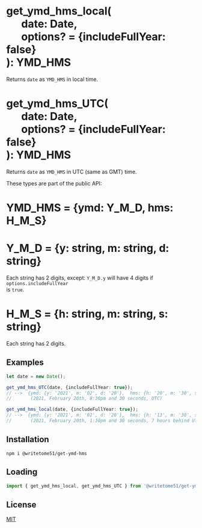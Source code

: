 # get_ymd_hms_local(<br>&nbsp;&nbsp;&nbsp;&nbsp;&nbsp;&nbsp;date: Date,<br>&nbsp;&nbsp;&nbsp;&nbsp;&nbsp;&nbsp;options? = {includeFullYear: false}<br>): YMD_HMS

Returns `date` as `YMD_HMS` in local time.

# get_ymd_hms_UTC(<br>&nbsp;&nbsp;&nbsp;&nbsp;&nbsp;&nbsp;date: Date,<br>&nbsp;&nbsp;&nbsp;&nbsp;&nbsp;&nbsp;options? = {includeFullYear: false}<br>): YMD_HMS

Returns `date` as `YMD_HMS` in UTC (same as GMT) time.

These types are part of the public API:

# YMD_HMS = {ymd: Y_M_D, hms: H_M_S}

# Y_M_D = {y: string, m: string, d: string}
Each string has 2 digits, except: `Y_M_D.y` will have 4 digits if `options.includeFullYear`  
is `true`.

# H_M_S = {h: string, m: string, s: string}
Each string has 2 digits.








## Examples
```ts
let date = new Date();

get_ymd_hms_UTC(date, {includeFullYear: true});
// -->  {ymd: {y: '2021', m: '02', d: '20'},  hms: {h: '20', m: '30', s: '30'}}
//       (2021, February 20th, 8:30pm and 30 seconds, UTC)

get_ymd_hms_local(date, {includeFullYear: true});
// -->  {ymd: {y: '2021', m: '02', d: '20'},  hms: {h: '13', m: '30', s: '30'}}
//       (2021, February 20th, 1:30pm and 30 seconds, 7 hours behind UTC)
```

## Installation

`npm i @writetome51/get-ymd-hms`

## Loading
```ts
import { get_ymd_hms_local, get_ymd_hms_UTC } from '@writetome51/get-ymd-hms';
```

## License
[MIT](https://choosealicense.com/licenses/mit/)
